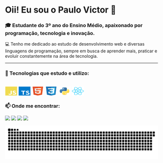 # Oii! Eu sou o Paulo Victor 👋  
### 🎓 Estudante do 3º ano do Ensino Médio, apaixonado por programação, tecnologia e inovação.
💻 Tenho me dedicado ao estudo de desenvolvimento web e diversas linguagens de programação, sempre em busca de aprender mais, praticar e evoluir constantemente na área de tecnologia.

---

### 🚀 Tecnologias que estudo e utilizo:
<div style="display: inline_block"><br>
  <img align="center" alt="PV-Js" height="30" width="40" src="https://raw.githubusercontent.com/devicons/devicon/master/icons/javascript/javascript-plain.svg">
  <img align="center" alt="PV-Ts" height="30" width="40" src="https://raw.githubusercontent.com/devicons/devicon/master/icons/typescript/typescript-plain.svg">
  <img align="center" alt="PV-HTML" height="30" width="40" src="https://raw.githubusercontent.com/devicons/devicon/master/icons/html5/html5-original.svg">
  <img align="center" alt="PV-CSS" height="30" width="40" src="https://raw.githubusercontent.com/devicons/devicon/master/icons/css3/css3-original.svg">
  <img align="center" alt="PV-Python" height="30" width="40" src="https://raw.githubusercontent.com/devicons/devicon/master/icons/python/python-original.svg">
  <img align="center" alt="PV-React" height="30" width="40" src="https://raw.githubusercontent.com/devicons/devicon/master/icons/react/react-original.svg">
</div>


### 📫 Onde me encontrar:
<div>
  <a href="https://www.instagram.com/paulovrl16/" target="_blank"><img src="https://img.shields.io/badge/INSTAGRAM-ff69b4?style=for-the-badge&logo=instagram&logoColor=white" target="_blank"></a>
  <a href="https://discord.gg/ytGWhAXv" target="_blank"><img src="https://img.shields.io/badge/DISCORD-7289DA?style=for-the-badge&logo=discord&logoColor=white" target="_blank"></a> 
  <a href="mailto:pvrioslima@gmail.com"><img src="https://img.shields.io/badge/GMAIL-EA4335?style=for-the-badge&logo=gmail&logoColor=white" target="_blank"></a>
  <a href="https://www.linkedin.com/in/paulo-victor-915b20271/" target="_blank"><img src="https://img.shields.io/badge/LINKEDIN-blue?style=for-the-badge&logo=linkedin&logoColor=white" target="_blank"></a> 
</div>

![Snake animation](https://github.com/paulovrl062431/paulovrl062431/blob/output/github-contribution-grid-snake.svg)
